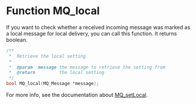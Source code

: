 # Function MQ_local

If you want to check whether a received incoming message was marked as a
local message for local delivery, you can call this function. It returns
boolean.

````c
/**
 *  Retrieve the local setting
 *
 *  @param  message the message to retrieve the setting from
 *  @return         the local setting
 */
bool MQ_local(MQ_Message *message);
````

For more info, see the documentation about [MQ_setLocal](mq_setlocal).

